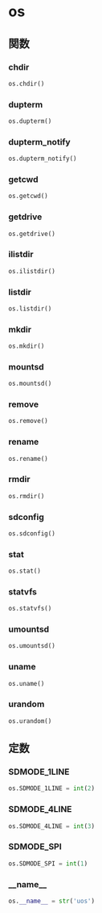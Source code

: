 # os
## 関数
### chdir
```python
os.chdir()
```
### dupterm
```python
os.dupterm()
```
### dupterm\_notify
```python
os.dupterm_notify()
```
### getcwd
```python
os.getcwd()
```
### getdrive
```python
os.getdrive()
```
### ilistdir
```python
os.ilistdir()
```
### listdir
```python
os.listdir()
```
### mkdir
```python
os.mkdir()
```
### mountsd
```python
os.mountsd()
```
### remove
```python
os.remove()
```
### rename
```python
os.rename()
```
### rmdir
```python
os.rmdir()
```
### sdconfig
```python
os.sdconfig()
```
### stat
```python
os.stat()
```
### statvfs
```python
os.statvfs()
```
### umountsd
```python
os.umountsd()
```
### uname
```python
os.uname()
```
### urandom
```python
os.urandom()
```
## 定数
### SDMODE\_1LINE
```python
os.SDMODE_1LINE = int(2)
```
### SDMODE\_4LINE
```python
os.SDMODE_4LINE = int(3)
```
### SDMODE\_SPI
```python
os.SDMODE_SPI = int(1)
```
### \_\_name\_\_
```python
os.__name__ = str('uos')
```
